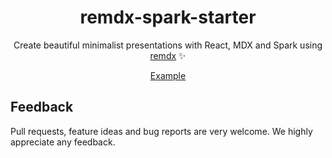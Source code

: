<h1 align="center">
  remdx-spark-starter
</h1>

<p align="center">
Create beautiful minimalist presentations with React, MDX and Spark using <a href="https://github.com/cpojer/remdx" target="_blank">remdx</a> ✨
</p>

<p align="center">
  <a href="https://buscar-piso-rtf.vercel.app/" target="_blank">Example<a/>
</p>

## Feedback

Pull requests, feature ideas and bug reports are very welcome. We highly appreciate any feedback.
